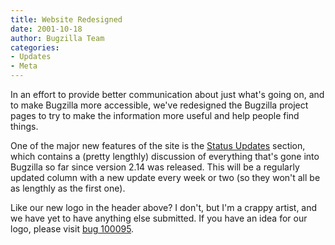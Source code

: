 ```yaml
---
title: Website Redesigned
date: 2001-10-18
author: Bugzilla Team
categories:
- Updates
- Meta
---
```

In an effort to provide better communication about just what's going on,
and to make Bugzilla more accessible, we've redesigned the Bugzilla
project pages to try to make the information more useful and help people
find things.

One of the major new features of the site is the [Status Updates](/blog/)
section, which contains a (pretty lengthly) discussion of everything
that's gone into Bugzilla so far since version 2.14 was released. This
will be a regularly updated column with a new update every week or two
(so they won't all be as lengthly as the first one).

Like our new logo in the header above? I don't, but I'm a crappy artist,
and we have yet to have anything else submitted. If you have an idea for
our logo, please visit [bug 100095](https://bugzilla.mozilla.org/show_bug.cgi?id=100095).
